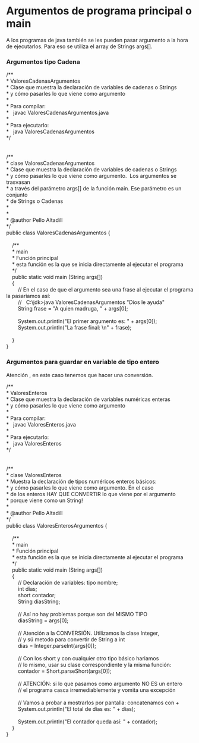 <h1>
	Argumentos de programa principal o main</h1>
<p>
	A los programas de java tambi&eacute;n se les pueden pasar argumento a la hora de ejecutarlos. Para eso se utiliza el array de Strings args[].</p>
<h3>
	Argumentos tipo Cadena</h3>
<p>
	/**<br />
	* ValoresCadenasArgumentos<br />
	* Clase que muestra la declaraci&oacute;n de variables de cadenas o Strings<br />
	* y c&oacute;mo pasarles lo que viene como argumento<br />
	*<br />
	* Para compilar:<br />
	*&nbsp;&nbsp; javac ValoresCadenasArgumentos.java<br />
	*<br />
	* Para ejecutarlo:<br />
	*&nbsp;&nbsp; java ValoresCadenasArgumentos<br />
	*/<br />
	&nbsp;<br />
	&nbsp;<br />
	/**<br />
	* clase ValoresCadenasArgumentos<br />
	* Clase que muestra la declaraci&oacute;n de variables de cadenas o Strings<br />
	* y c&oacute;mo pasarles lo que viene como argumento.&nbsp; Los argumentos se trasvasan<br />
	* a trav&eacute;s del par&aacute;metro args[] de la funci&oacute;n main. Ese par&aacute;metro es un conjunto<br />
	* de Strings o Cadenas<br />
	*<br />
	*<br />
	* @author Pello Altadill<br />
	*/<br />
	public class ValoresCadenasArgumentos {<br />
	&nbsp;&nbsp; &nbsp;<br />
	&nbsp;&nbsp; &nbsp;/**<br />
	&nbsp;&nbsp; &nbsp;* main<br />
	&nbsp;&nbsp; &nbsp;* Funci&oacute;n principal<br />
	&nbsp;&nbsp; &nbsp;* esta funci&oacute;n es la que se inicia directamente al ejecutar el programa<br />
	&nbsp;&nbsp; &nbsp;*/<br />
	&nbsp;&nbsp; &nbsp;public static void main (String args[])<br />
	&nbsp;&nbsp; &nbsp;{<br />
	&nbsp;&nbsp; &nbsp;&nbsp;&nbsp; &nbsp;// En el caso de que el argumento sea una frase al ejecutar el programa la pasariamos as&iacute;:<br />
	&nbsp;&nbsp; &nbsp;&nbsp;&nbsp; &nbsp;//&nbsp;&nbsp; C:\jdk&gt;java ValoresCadenasArgumentos &quot;Dios le ayuda&quot;<br />
	&nbsp;&nbsp; &nbsp;&nbsp;&nbsp; &nbsp;String frase = &quot;A quien madruga, &quot; + args[0];<br />
	&nbsp;<br />
	&nbsp;&nbsp; &nbsp;&nbsp;&nbsp; &nbsp;System.out.println(&quot;El primer argumento es: &quot; + args[0]);&nbsp;&nbsp; &nbsp;<br />
	&nbsp;&nbsp; &nbsp;&nbsp;&nbsp; &nbsp;System.out.println(&quot;La frase final: \n&quot; + frase);<br />
	&nbsp;&nbsp; &nbsp;&nbsp;&nbsp; &nbsp;<br />
	&nbsp;&nbsp; &nbsp;}<br />
	}</p>
<h3>
	Argumentos para guardar en variable de tipo entero</h3>
<p>
	Atenci&oacute;n , en este caso tenemos que hacer una conversi&oacute;n.</p>
<p>
	/**<br />
	* ValoresEnteros<br />
	* Clase que muestra la declaraci&oacute;n de variables num&eacute;ricas enteras<br />
	* y c&oacute;mo pasarles lo que viene como argumento<br />
	*<br />
	* Para compilar:<br />
	*&nbsp;&nbsp; javac ValoresEnteros.java<br />
	*<br />
	* Para ejecutarlo:<br />
	*&nbsp;&nbsp; java ValoresEnteros<br />
	*/<br />
	&nbsp;<br />
	&nbsp;<br />
	/**<br />
	* clase ValoresEnteros<br />
	* Muestra la declaraci&oacute;n de tipos num&eacute;ricos enteros b&aacute;sicos:<br />
	* y c&oacute;mo pasarles lo que viene como argumento. En el caso<br />
	* de los enteros HAY QUE CONVERTIR lo que viene por el argumento<br />
	* porque viene como un String!<br />
	*<br />
	* @author Pello Altadill<br />
	*/<br />
	public class ValoresEnterosArgumentos {<br />
	&nbsp;&nbsp; &nbsp;<br />
	&nbsp;&nbsp; &nbsp;/**<br />
	&nbsp;&nbsp; &nbsp;* main<br />
	&nbsp;&nbsp; &nbsp;* Funci&oacute;n principal<br />
	&nbsp;&nbsp; &nbsp;* esta funci&oacute;n es la que se inicia directamente al ejecutar el programa<br />
	&nbsp;&nbsp; &nbsp;*/<br />
	&nbsp;&nbsp; &nbsp;public static void main (String args[])<br />
	&nbsp;&nbsp; &nbsp;{<br />
	&nbsp;&nbsp; &nbsp;&nbsp;&nbsp; &nbsp;// Declaraci&oacute;n de variables: tipo nombre;<br />
	&nbsp;&nbsp; &nbsp;&nbsp;&nbsp; &nbsp;int dias;<br />
	&nbsp;&nbsp; &nbsp;&nbsp;&nbsp; &nbsp;short contador;<br />
	&nbsp;&nbsp; &nbsp;&nbsp;&nbsp; &nbsp;String diasString;<br />
	&nbsp;&nbsp; &nbsp;&nbsp;&nbsp; &nbsp;<br />
	&nbsp;&nbsp; &nbsp;&nbsp;&nbsp; &nbsp;// As&iacute; no hay problemas porque son del MISMO TIPO<br />
	&nbsp;&nbsp; &nbsp;&nbsp;&nbsp; &nbsp;diasString = args[0];<br />
	&nbsp;&nbsp; &nbsp;&nbsp;&nbsp; &nbsp;<br />
	&nbsp;&nbsp; &nbsp;&nbsp;&nbsp; &nbsp;// Atenci&oacute;n a la CONVERSI&Oacute;N. Utilizamos la clase Integer,<br />
	&nbsp;&nbsp; &nbsp;&nbsp;&nbsp; &nbsp;// y s&uacute; metodo para convertir de String a int<br />
	&nbsp;&nbsp; &nbsp;&nbsp;&nbsp; &nbsp;dias = Integer.parseInt(args[0]);<br />
	&nbsp;&nbsp; &nbsp;&nbsp;&nbsp; &nbsp;<br />
	&nbsp;&nbsp; &nbsp;&nbsp;&nbsp; &nbsp;// Con los short y con cualquier otro tipo b&aacute;sico hariamos<br />
	&nbsp;&nbsp; &nbsp;&nbsp;&nbsp; &nbsp;// lo mismo, usar su clase correspondiente y la misma funci&oacute;n:<br />
	&nbsp;&nbsp; &nbsp;&nbsp;&nbsp; &nbsp;contador = Short.parseShort(args[0]);<br />
	&nbsp;&nbsp; &nbsp;&nbsp;&nbsp; &nbsp;<br />
	&nbsp;&nbsp; &nbsp;&nbsp;&nbsp; &nbsp;// ATENCI&Oacute;N: si lo que pasamos como argumento NO ES un entero<br />
	&nbsp;&nbsp; &nbsp;&nbsp;&nbsp; &nbsp;// el programa casca irremediablemente y vomita una excepci&oacute;n<br />
	&nbsp;&nbsp; &nbsp;&nbsp;&nbsp; &nbsp;<br />
	&nbsp;&nbsp; &nbsp;&nbsp;&nbsp; &nbsp;// Vamos a probar a mostrarlos por pantalla: concatenamos con +<br />
	&nbsp;&nbsp; &nbsp;&nbsp;&nbsp; &nbsp;System.out.println(&quot;El total de d&iacute;as es: &quot; + dias);<br />
	&nbsp;<br />
	&nbsp;&nbsp; &nbsp;&nbsp;&nbsp; &nbsp;System.out.println(&quot;El contador queda as&iacute;: &quot; + contador);<br />
	&nbsp;&nbsp; &nbsp;}<br />
	}</p>
